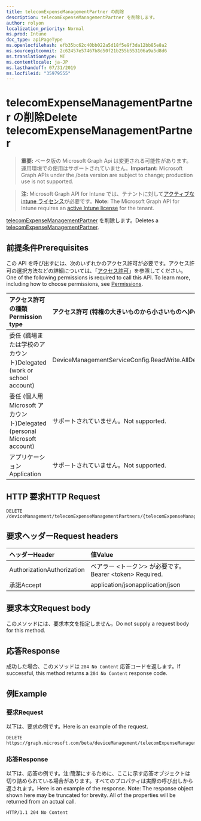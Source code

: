 ```yaml
---
title: telecomExpenseManagementPartner の削除
description: telecomExpenseManagementPartner を削除します。
author: rolyon
localization_priority: Normal
ms.prod: Intune
doc_type: apiPageType
ms.openlocfilehash: efb35bc62c40bb022a5d18f5e9f3da12bb85e8a2
ms.sourcegitcommit: 2c62457e57467b8d50f21b255b553106a9a5d8d6
ms.translationtype: MT
ms.contentlocale: ja-JP
ms.lasthandoff: 07/31/2019
ms.locfileid: "35979555"
---
```

# <a name="delete-telecomexpensemanagementpartner"></a><span data-ttu-id="052e1-103">telecomExpenseManagementPartner の削除</span><span class="sxs-lookup"><span data-stu-id="052e1-103">Delete telecomExpenseManagementPartner</span></span>

> <span data-ttu-id="052e1-104">**重要:** ベータ版の Microsoft Graph Api は変更される可能性があります。運用環境での使用はサポートされていません。</span><span class="sxs-lookup"><span data-stu-id="052e1-104">**Important:** Microsoft Graph APIs under the /beta version are subject to change; production use is not supported.</span></span>

> <span data-ttu-id="052e1-105">**注:** Microsoft Graph API for Intune では、テナントに対して[アクティブな intune ライセンス](https://go.microsoft.com/fwlink/?linkid=839381)が必要です。</span><span class="sxs-lookup"><span data-stu-id="052e1-105">**Note:** The Microsoft Graph API for Intune requires an [active Intune license](https://go.microsoft.com/fwlink/?linkid=839381) for the tenant.</span></span>

<span data-ttu-id="052e1-106">[telecomExpenseManagementPartner](../resources/intune-tem-telecomexpensemanagementpartner.md) を削除します。</span><span class="sxs-lookup"><span data-stu-id="052e1-106">Deletes a [telecomExpenseManagementPartner](../resources/intune-tem-telecomexpensemanagementpartner.md).</span></span>

## <a name="prerequisites"></a><span data-ttu-id="052e1-107">前提条件</span><span class="sxs-lookup"><span data-stu-id="052e1-107">Prerequisites</span></span>
<span data-ttu-id="052e1-p101">この API を呼び出すには、次のいずれかのアクセス許可が必要です。アクセス許可の選択方法などの詳細については、「[アクセス許可](/graph/permissions-reference)」を参照してください。</span><span class="sxs-lookup"><span data-stu-id="052e1-p101">One of the following permissions is required to call this API. To learn more, including how to choose permissions, see [Permissions](/graph/permissions-reference).</span></span>

|<span data-ttu-id="052e1-110">アクセス許可の種類</span><span class="sxs-lookup"><span data-stu-id="052e1-110">Permission type</span></span>|<span data-ttu-id="052e1-111">アクセス許可 (特権の大きいものから小さいものへ)</span><span class="sxs-lookup"><span data-stu-id="052e1-111">Permissions (from most to least privileged)</span></span>|
|:---|:---|
|<span data-ttu-id="052e1-112">委任 (職場または学校のアカウント)</span><span class="sxs-lookup"><span data-stu-id="052e1-112">Delegated (work or school account)</span></span>|<span data-ttu-id="052e1-113">DeviceManagementServiceConfig.ReadWrite.All</span><span class="sxs-lookup"><span data-stu-id="052e1-113">DeviceManagementServiceConfig.ReadWrite.All</span></span>|
|<span data-ttu-id="052e1-114">委任 (個人用 Microsoft アカウント)</span><span class="sxs-lookup"><span data-stu-id="052e1-114">Delegated (personal Microsoft account)</span></span>|<span data-ttu-id="052e1-115">サポートされていません。</span><span class="sxs-lookup"><span data-stu-id="052e1-115">Not supported.</span></span>|
|<span data-ttu-id="052e1-116">アプリケーション</span><span class="sxs-lookup"><span data-stu-id="052e1-116">Application</span></span>|<span data-ttu-id="052e1-117">サポートされていません。</span><span class="sxs-lookup"><span data-stu-id="052e1-117">Not supported.</span></span>|

## <a name="http-request"></a><span data-ttu-id="052e1-118">HTTP 要求</span><span class="sxs-lookup"><span data-stu-id="052e1-118">HTTP Request</span></span>
<!-- {
  "blockType": "ignored"
}
-->
``` http
DELETE /deviceManagement/telecomExpenseManagementPartners/{telecomExpenseManagementPartnerId}
```

## <a name="request-headers"></a><span data-ttu-id="052e1-119">要求ヘッダー</span><span class="sxs-lookup"><span data-stu-id="052e1-119">Request headers</span></span>
|<span data-ttu-id="052e1-120">ヘッダー</span><span class="sxs-lookup"><span data-stu-id="052e1-120">Header</span></span>|<span data-ttu-id="052e1-121">値</span><span class="sxs-lookup"><span data-stu-id="052e1-121">Value</span></span>|
|:---|:---|
|<span data-ttu-id="052e1-122">Authorization</span><span class="sxs-lookup"><span data-stu-id="052e1-122">Authorization</span></span>|<span data-ttu-id="052e1-123">ベアラー &lt;トークン&gt; が必要です。</span><span class="sxs-lookup"><span data-stu-id="052e1-123">Bearer &lt;token&gt; Required.</span></span>|
|<span data-ttu-id="052e1-124">承諾</span><span class="sxs-lookup"><span data-stu-id="052e1-124">Accept</span></span>|<span data-ttu-id="052e1-125">application/json</span><span class="sxs-lookup"><span data-stu-id="052e1-125">application/json</span></span>|

## <a name="request-body"></a><span data-ttu-id="052e1-126">要求本文</span><span class="sxs-lookup"><span data-stu-id="052e1-126">Request body</span></span>
<span data-ttu-id="052e1-127">このメソッドには、要求本文を指定しません。</span><span class="sxs-lookup"><span data-stu-id="052e1-127">Do not supply a request body for this method.</span></span>

## <a name="response"></a><span data-ttu-id="052e1-128">応答</span><span class="sxs-lookup"><span data-stu-id="052e1-128">Response</span></span>
<span data-ttu-id="052e1-129">成功した場合、このメソッドは `204 No Content` 応答コードを返します。</span><span class="sxs-lookup"><span data-stu-id="052e1-129">If successful, this method returns a `204 No Content` response code.</span></span>

## <a name="example"></a><span data-ttu-id="052e1-130">例</span><span class="sxs-lookup"><span data-stu-id="052e1-130">Example</span></span>

### <a name="request"></a><span data-ttu-id="052e1-131">要求</span><span class="sxs-lookup"><span data-stu-id="052e1-131">Request</span></span>
<span data-ttu-id="052e1-132">以下は、要求の例です。</span><span class="sxs-lookup"><span data-stu-id="052e1-132">Here is an example of the request.</span></span>
``` http
DELETE https://graph.microsoft.com/beta/deviceManagement/telecomExpenseManagementPartners/{telecomExpenseManagementPartnerId}
```

### <a name="response"></a><span data-ttu-id="052e1-133">応答</span><span class="sxs-lookup"><span data-stu-id="052e1-133">Response</span></span>
<span data-ttu-id="052e1-p102">以下は、応答の例です。注:簡潔にするために、ここに示す応答オブジェクトは切り詰められている場合があります。すべてのプロパティは実際の呼び出しから返されます。</span><span class="sxs-lookup"><span data-stu-id="052e1-p102">Here is an example of the response. Note: The response object shown here may be truncated for brevity. All of the properties will be returned from an actual call.</span></span>
``` http
HTTP/1.1 204 No Content
```





